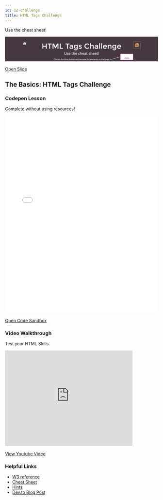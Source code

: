```yaml
---
id: 12-challenge
title: HTML Tags Challenge
---
```


<!--############## Intro Section ##############-->

<section class="inner-section">

Use the cheat sheet!

<img src="https://raw.githubusercontent.com/lennyroyroy/basics-image/master/Basics Screenshots/challenge1.png"/>

<a href="https://slides.com/lennyroyroy/deck#/19" target="_blank" class="button live-button">Open Slide</a>

</section>

<!--############## Title Section ##############-->

<section class="inner-section">

## The Basics: HTML Tags Challenge

</section>

<!--############## Codepen Section ##############-->

<section class="inner-section">

### Codepen Lesson

Complete without using resources!

<iframe height="650" style="width: 100%;" scrolling="no" title="The Basics: HTML Tags Challenge" src="//codepen.io/lennyroycodes/embed/preview/XLgBXe/?height=300&theme-id=37020&default-tab=html,result&editable=true" frameborder="no" allowtransparency="true" allowfullscreen="true">
See the Pen <a href='https://codepen.io/lennyroycodes/pen/XLgBXe/'>The Basics: HTML Tags Challenge</a> by lennyroy
(<a href='https://codepen.io/lennyroycodes'>lennyroycodes</a>) on <a href='https://codepen.io'>CodePen</a>.
</iframe>

<a href="https://codepen.io/lennyroycodes/pen/XLgBXe" target="_blank" class="button live-button">Open Code Sandbox</a>

</section>

<!--############## Youtube Section ##############-->

<section class="inner-section">

### Video Walkthrough

Test your HTML Skills

<div class="video-responsive">
    <iframe width="420" height="315" src="https://www.youtube.com/embed/EmawzKWfKdY?autoplay=0&rel=0" frameborder="0" allowfullscreen></iframe>
</div>


<a href="https://youtu.be/EmawzKWfKdY" target="_blank" class="button live-button">View Youtube Video</a>

</section>

<!--############## Helpful Links Section ##############-->

<section class="inner-section">

### Helpful Links

* <a href="https://www.w3schools.com/tags/default.asp" target="_blank">W3 reference</a>
* <a href="https://www.w3schools.com/tags/default.asp" target="_blank">Cheat Sheet</a>
* <a href="https://easy-open.glitch.me/" target="_blank">Hints</a>
* <a href="https://dev.to/lennyroyroy/the-basics-intro-to-html-review-567c" target="_blank">Dev.to Blog Post</a>

</section>    